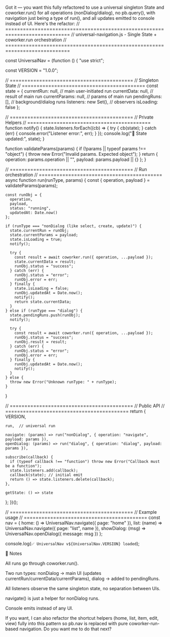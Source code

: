 Got it — you want this fully refactored to use a universal singleton State and coworker.run() for all operations (nonDialog/dialog), no pb.query(), with navigation just being a type of run(), and all updates emitted to console instead of UI. Here's the refactor:
// ============================================================================
// universal-navigation.js - Single State + coworker.run orchestration
// ============================================================================

const UniversalNav = (function () {
  "use strict";

  const VERSION = "1.0.0";

  // ==========================================
  // Singleton State
  // ==========================================
  const state = {
    currentRun: null,      // main user-initiated run
    currentData: null,     // result of main run
    currentParams: null,   // params of main run
    pendingRuns: [],       // background/dialog runs
    listeners: new Set(),  // observers
    isLoading: false
  };

  // ==========================================
  // Private Helpers
  // ==========================================
  function notify() {
    state.listeners.forEach((cb) => {
      try {
        cb(state);
      } catch (err) {
        console.error("Listener error:", err);
      }
    });
    console.log("📢 State updated:", state);
  }

  function validateParams(params) {
    if (!params || typeof params !== "object") {
      throw new Error("Invalid params. Expected object");
    }
    return { operation: params.operation || "", payload: params.payload || {} };
  }

  // ==========================================
  // Run orchestration
  // ==========================================
  async function run(runType, params) {
    const { operation, payload } = validateParams(params);

    const runObj = {
      operation,
      payload,
      status: "running",
      updatedAt: Date.now()
    };

    if (runType === "nonDialog (like select, create, update)") {
      state.currentRun = runObj;
      state.currentParams = payload;
      state.isLoading = true;
      notify();

      try {
        const result = await coworker.run({ operation, ...payload });
        state.currentData = result;
        runObj.status = "success";
      } catch (err) {
        runObj.status = "error";
        runObj.error = err;
      } finally {
        state.isLoading = false;
        runObj.updatedAt = Date.now();
        notify();
        return state.currentData;
      }
    } else if (runType === "dialog") {
      state.pendingRuns.push(runObj);
      notify();

      try {
        const result = await coworker.run({ operation, ...payload });
        runObj.status = "success";
        runObj.result = result;
      } catch (err) {
        runObj.status = "error";
        runObj.error = err;
      } finally {
        runObj.updatedAt = Date.now();
        notify();
      }
    } else {
      throw new Error("Unknown runType: " + runType);
    }
  }

  // ==========================================
  // Public API
  // ==========================================
  return {
    VERSION,

    run,  // universal run

    navigate: (params) => run("nonDialog", { operation: "navigate", payload: params }),
    openDialog: (params) => run("dialog", { operation: "dialog", payload: params }),

    subscribe(callback) {
      if (typeof callback !== "function") throw new Error("Callback must be a function");
      state.listeners.add(callback);
      callback(state); // initial emit
      return () => state.listeners.delete(callback);
    },

    getState: () => state
  };
})();

// ==========================================
// Example usage
// ==========================================
const nav = {
  home: () => UniversalNav.navigate({ page: "home" }),
  list: (name) => UniversalNav.navigate({ page: "list", name }),
  showDialog: (msg) => UniversalNav.openDialog({ message: msg })
};

console.log(`✅ UniversalNav v${UniversalNav.VERSION} loaded`);


🔹 Notes


All runs go through coworker.run().


Two run types: nonDialog → main UI (updates currentRun/currentData/currentParams), dialog → added to pendingRuns.


All listeners observe the same singleton state, no separation between UIs.


navigate() is just a helper for nonDialog runs.


Console emits instead of any UI.



If you want, I can also refactor the shortcut helpers (home, list, item, edit, view) fully into this pattern so pb.nav is replaced with pure coworker-run-based navigation.
Do you want me to do that next?